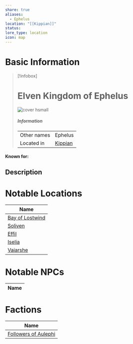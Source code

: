 ```yaml
---
share: true
aliases:
  - Ephelus
location: "[[Kippian]]"
status: 
lore_type: location
icon: map
---
```

# Basic Information
> [!infobox]
> # Elven Kingdom of Ephelus
> ![cover hsmall](insertimage.png)
> ##### Information
> |   |  |
> | ---- | ---- |
> | Other names | Ephelus|
> | Located in | [Kippian](../Continents/Kippian.md)|
#### Known for:
## Description
# Notable Locations
| Name                                                    |
| ------------------------------------------------------- |
| [Bay of Lostwind](../Areas/Bay%20of%20Lostwind.md) |
| [Soliven](../Areas/Soliven.md)                 |
| [Effil](../Settlements/Effil.md)               |
| [Iselia](../Settlements/Iselia.md)             |
| [Vaiarshe](../Settlements/Vaiarshe.md)         |

# Notable NPCs
| Name |
| ---- |

# Factions
| Name                                                       |
| ---------------------------------------------------------- |
| [Followers of Aulephi](../../Factions/Followers%20of%20Aulephi.md) |
